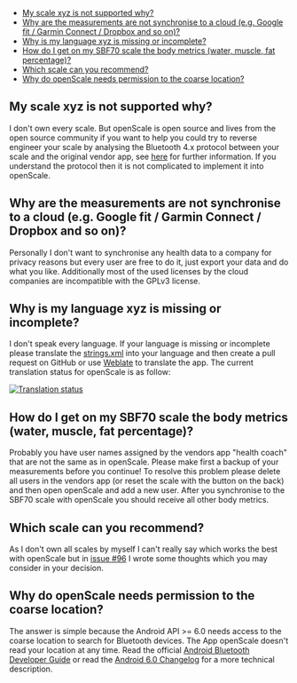 * [My scale xyz is not supported why?](https://github.com/oliexdev/openScale/wiki/Frequently-Asked-Questions-(FAQ)#my-scale-xyz-is-not-supported-why)
* [Why are the measurements are not synchronise to a cloud (e.g. Google fit / Garmin Connect / Dropbox and so on)?](https://github.com/oliexdev/openScale/wiki/Frequently-Asked-Questions-(FAQ)#why-are-the-measurements-are-not-synchronise-to-a-cloud-eg-google-fit--garmin-connect--dropbox-and-so-on)
* [Why is my language xyz is missing or incomplete?](https://github.com/oliexdev/openScale/wiki/Frequently-Asked-Questions-(FAQ)#why-is-my-language-xyz-is-missing-or-incomplete)
* [How do I get on my SBF70 scale the body metrics (water, muscle, fat percentage)?](https://github.com/oliexdev/openScale/wiki/Frequently-Asked-Questions-(FAQ)#how-do-i-get-on-my-sbf70-scale-the-body-metrics-water-muscle-fat-percentage)
* [Which scale can you recommend?](https://github.com/oliexdev/openScale/wiki/Frequently-Asked-Questions-%28FAQ%29#which-scale-can-you-recommend)
* [Why do openScale needs permission to the coarse location?](https://github.com/oliexdev/openScale/wiki/Frequently-Asked-Questions-%28FAQ%29#why-do-openscale-needs-permission-to-the-coarse-location)

## My scale xyz is not supported why?

I don't own every scale. But openScale is open source and lives from the open source community if you want to help you could try to reverse engineer your scale by analysing the Bluetooth 4.x protocol between your scale and the original vendor app, see [here](https://github.com/oliexdev/openScale/wiki/How-to-reverse-engineer-a-Bluetooth-4.x-scale) for further information. If you understand the protocol then it is not complicated to implement it into openScale.

## Why are the measurements are not synchronise to a cloud (e.g. Google fit / Garmin Connect / Dropbox and so on)?

Personally I don't want to synchronise any health data to a company for privacy reasons but every user are free to do it, just export your data and do what you like. Additionally most of the used licenses by the cloud companies are incompatible with the GPLv3 license.

## Why is my language xyz is missing or incomplete?

I don't speak every language. If your language is missing or incomplete please translate the [strings.xml](https://github.com/oliexdev/openScale/blob/master/android_app/app/src/main/res/values/strings.xml) into your language and then create a pull request on GitHub or use [Weblate](https://hosted.weblate.org/engage/openscale/?utm_source=widget) to translate the app. The current translation status for openScale is as follow:

[![Translation status](https://hosted.weblate.org/widgets/openscale/-/multi-auto.svg)](https://hosted.weblate.org/engage/openscale/?utm_source=widget)

## How do I get on my SBF70 scale the body metrics (water, muscle, fat percentage)?

Probably you have user names assigned by the vendors app "health coach" that are not the same as in openScale. Please make first a backup of your measurements before you continue! To resolve this problem please delete all users in the vendors app (or reset the scale with the button on the back) and then open openScale and add a new user. After you synchronise to the SBF70 scale with openScale you should receive all other body metrics. 

## Which scale can you recommend?

As I don't own all scales by myself I can't really say which works the best with openScale but in [issue #96](https://github.com/oliexdev/openScale/issues/96) I wrote some thoughts which you may consider in your decision.

## Why do openScale needs permission to the coarse location?

The answer is simple because the Android API >= 6.0 needs access to the coarse location to search for Bluetooth devices. The App openScale doesn't read your location at any time. Read the official [Android Bluetooth Developer Guide](https://developer.android.com/guide/topics/connectivity/bluetooth-le.html#permissions) or read the [Android 6.0 Changelog](https://developer.android.com/about/versions/marshmallow/android-6.0-changes.html#behavior-hardware-id) for a more technical description.